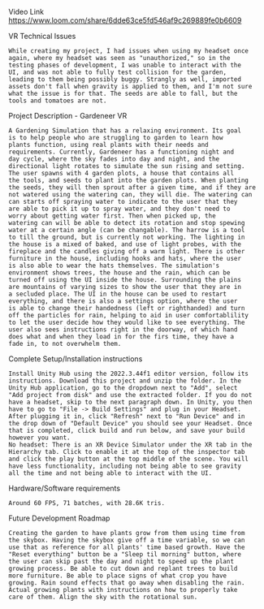Video Link
    https://www.loom.com/share/6dde63ce5fd546af9c269889fe0b6609

VR Technical Issues

    While creating my project, I had issues when using my headset once 
    again, where my headset was seen as "unauthorized," so in the 
    testing phases of development, I was unable to interact with the 
    UI, and was not able to fully test collision for the garden, 
    leading to them being possibly buggy. Strangly as well, imported 
    assets don't fall when gravity is applied to them, and I'm not sure
    what the issue is for that. The seeds are able to fall, but the 
    tools and tomatoes are not.

Project Description - Gardeneer VR

    A Gardening Simulation that has a relaxing environment. Its goal 
    is to help people who are struggling to garden to learn how 
    plants function, using real plants with their needs and 
    requirements. Currently, Gardeneer has a functioning night and 
    day cycle, where the sky fades into day and night, and the 
    directional light rotates to simulate the sun rising and setting. 
    The user spawns with 4 garden plots, a house that contains all 
    the tools, and seeds to plant into the garden plots. When planting 
    the seeds, they will then sprout after a given time, and if they are
    not watered using the watering can, they will die. The watering can
    can starts off spraying water to indicate to the user that they 
    are able to pick it up to spray water, and they don't need to 
    worry about getting water first. Then when picked up, the 
    watering can will be able to detect its rotation and stop spewing 
    water at a certain angle (can be changable). The harrow is a tool 
    to till the ground, but is currently not working. The lighting in 
    the house is a mixed of baked, and use of light probes, with the 
    fireplace and the candles giving off a warm light. There is other 
    furniture in the house, including hooks and hats, where the user 
    is also able to wear the hats themselves. The simulation's 
    environment shows trees, the house and the rain, which can be 
    turned off using the UI inside the house. Surrounding the plains 
    are mountains of varying sizes to show the user that they are in 
    a secluded place. The UI in the house can be used to restart 
    everything, and there is also a settings option, where the user 
    is able to change their handedness (left or righthanded) and turn 
    off the particles for rain, helping to aid in user comfortablility 
    to let the user decide how they would like to see everything. The 
    user also sees instructions right in the doorway, of which hand 
    does what and when they load in for the firs time, they have a 
    fade in, to not overwhelm them.

Complete Setup/Installation instructions

    Install Unity Hub using the 2022.3.44f1 editor version, follow its 
    instructions. Download this project and unzip the folder. In the 
    Unity Hub application, go to the dropdown next to "Add", select 
    "Add project from disk" and use the extracted folder. If you do not 
    have a headset, skip to the next paragraph down. In Unity, you then 
    have to go to "File -> Build Settings" and plug in your Headset. 
    After plugging it in, click "Refresh" next to "Run Device" and in 
    the drop down of "Default Device" you should see your Headset. Once 
    that is completed, click build and run below, and save your build 
    however you want.
    No headset: There is an XR Device Simulator under the XR tab in the 
    Hierarchy tab. Click to enable it at the top of the inspector tab 
    and click the play button at the top middle of the scene. You will 
    have less functionality, including not being able to see gravity 
    all the time and not being able to interact with the UI. 

Hardware/Software requirements

    Around 60 FPS, 71 batches, with 28.6K tris.

Future Development Roadmap

    Creating the garden to have plants grow from them using time from 
    the skybox. Having the skybox give off a time variable, so we can 
    use that as reference for all plants' time based growth. Have the 
    "Reset everything" button be a "Sleep til morning" button, where 
    the user can skip past the day and night to speed up the plant 
    growing process. Be able to cut down and replant trees to build 
    more furniture. Be able to place signs of what crop you have 
    growing. Rain sound effects that go away when disabling the rain. 
    Actual growing plants with instructions on how to properly take 
    care of them. Align the sky with the rotational sun.

